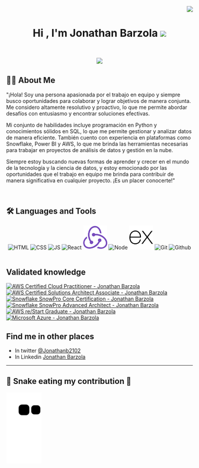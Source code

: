 <img align="right" src="https://komarev.com/ghpvc/?username=jonathanbarzola&style=for-the-badge">
<br>

<h1 align="center">Hi , I'm Jonathan Barzola <img src="https://media.giphy.com/media/hvRJCLFzcasrR4ia7z/giphy.gif" width="35"></h1>
<br>
<p align="center">
 <a href="https://github.com/DenverCoder1/readme-typing-svg"><img src="https://readme-typing-svg.herokuapp.com?size=30&duration=5001&color=5EB0F7&background=FF31B700&lines=Cloud+Data+Engineer"></a>
</p>


## :man_technologist: About Me
   
<div>
  <p>"¡Hola! Soy una persona apasionada por el trabajo en equipo y siempre busco oportunidades para colaborar y lograr objetivos de manera conjunta. Me considero altamente resolutivo y proactivo, lo que me permite abordar desafíos con entusiasmo y encontrar soluciones efectivas.

Mi conjunto de habilidades incluye programación en Python y conocimientos sólidos en SQL, lo que me permite gestionar y analizar datos de manera eficiente. También cuento con experiencia en plataformas como Snowflake, Power BI y AWS, lo que me brinda las herramientas necesarias para trabajar en proyectos de análisis de datos y gestión en la nube.

Siempre estoy buscando nuevas formas de aprender y crecer en el mundo de la tecnología y la ciencia de datos, y estoy emocionado por las oportunidades que el trabajo en equipo me brinda para contribuir de manera significativa en cualquier proyecto. ¡Es un placer conocerte!"</p>
</div>

<br>

## :hammer_and_wrench: Languages and Tools
<div style="display: inline_block" align="center">
  <img alt="HTML" height="65" width="65" src="https://media.giphy.com/media/XAxylRMCdpbEWUAvr8/giphy.gif">
  <img alt="CSS" height="65" width="65" src="https://media.giphy.com/media/fsEaZldNC8A1PJ3mwp/giphy.gif">
  <img alt="JS" height="60" width="60" src="https://media.giphy.com/media/ln7z2eWriiQAllfVcn/giphy.gif">
  <img alt="React" height="65" width="65" src="https://media.giphy.com/media/eNAsjO55tPbgaor7ma/giphy.gif">
  <img alt="Redux" height="65" width="65" src="https://raw.githubusercontent.com/devicons/devicon/master/icons/redux/redux-original.svg">
  <img alt="Node" height="65" width="65" src="https://media.giphy.com/media/kdFc8fubgS31b8DsVu/giphy.gif">
  <img alt="Express" height="65" width="65" src="https://raw.githubusercontent.com/devicons/devicon/master/icons/express/express-original.svg">
  <!-- <img alt="Sequelize" height="50" width="50" src="https://raw.githubusercontent.com/devicons/devicon/master/icons/sequelize/sequelize-original.svg"> -->
  <!-- <img alt="MySQL" height="50" width="50" src="https://raw.githubusercontent.com/devicons/devicon/master/icons/mysql/mysql-original-wordmark.svg"> -->
  <!-- <img alt="PostgreSQL" height="50" width="50" src="https://raw.githubusercontent.com/devicons/devicon/master/icons/postgresql/postgresql-original.svg"> -->
  <img alt="Git" height="65" width="120" src="https://media.giphy.com/media/kH1DBkPNyZPOk0BxrM/giphy.gif">
  <img alt="Github" height="65" width="65" src="https://media.giphy.com/media/KzJkzjggfGN5Py6nkT/giphy.gif">
  <!-- <img alt="Firebase" height="50" width="50" src="https://media.giphy.com/media/Ri2TUcKlaOcaDBxFpY/giphy.gif"> -->
</div>
  
<br>

## Validated knowledge
<a href="https://www.credly.com/badges/99b710b4-46cb-4eb9-ab98-22b67103b76d/public_url" target="_blank"><img height="130" width="130" src="https://images.credly.com/size/680x680/images/00634f82-b07f-4bbd-a6bb-53de397fc3a6/image.png" alt="AWS Certified Cloud Practitioner - Jonathan Barzola"></a>
<a href="https://www.credly.com/badges/d5e0bbf8-da90-4ad3-9602-058dcb3c5fc8" target="_blank"><img height="130" width="130" src="https://images.credly.com/size/340x340/images/0e284c3f-5164-4b21-8660-0d84737941bc/image.png" alt="AWS Certified Solutions Architect Associate - Jonathan Barzola"></a>
<a href="https://www.credly.com/badges/f6387e49-f3ff-4144-9931-a1a188e72df8" target="_blank"><img height="160" width="160" src="https://images.credly.com/size/340x340/images/7a2ed5ab-2bed-4b5c-84e9-fc7c71275da4/SnowProCoreTM600.png" alt="Snowflake 
SnowPro Core Certification - Jonathan Barzola"></a>
<a href="https://www.credly.com/badges/60c3d9bf-7bd7-4d8e-bc5f-ee64fd6fa2e8" target="_blank"><img height="160" width="160" src="https://images.credly.com/size/340x340/images/e6342e46-da89-4c5e-9962-ec57ec8b2c24/AdvancedArchitect600x600.png" alt="Snowflake 
SnowPro Advanced Architect - Jonathan Barzola"></a>
<a href="https://www.credly.com/badges/a3a2de26-7b11-4488-9cc9-43a504f7fa78/public_url" target="_blank"><img height="130" width="130" src="https://images.credly.com/size/340x340/images/44e2c252-5d19-4574-9646-005f7225bf53/image.png" alt="AWS re/Start Graduate - Jonathan Barzola"></a>
<a href="https://www.credly.com/badges/167ccd86-d62e-418c-ab53-a006d95d73d1" target="_blank"><img height="130" width="130" src="https://images.credly.com/size/340x340/images/4136ced8-75d5-4afb-8677-40b6236e2672/azure-ai-fundamentals-600x600.png" alt="Microsoft Azure - Jonathan Barzola"></a>


## Find me in other places
-   In twitter  [@Jonathanb2102](https://twitter.com/jonathanb2102)
-   In Linkedin [Jonathan Barzola](https://www.linkedin.com/in/jonathanbarzola/)
   
---
## 🐍 Snake eating my contribution 🐍
![snake gif](https://github.com/jonathanbarzola/jonathanbarzola/blob/output/github-contribution-grid-snake.svg)

<!--![](https://komarev.com/ghpvc/?username=jonathanbarzola&style=for-the-badge)-->
